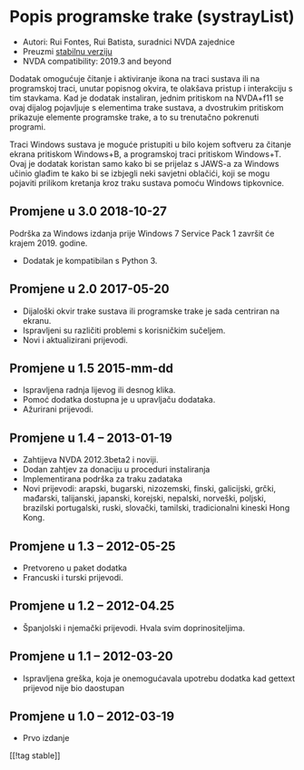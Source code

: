 # Popis programske trake (systrayList) #

*   Autori: Rui Fontes, Rui Batista, suradnici NVDA zajednice
*   Preuzmi [stabilnu verziju][1]
*   NVDA compatibility: 2019.3 and beyond


Dodatak omogućuje čitanje i aktiviranje ikona na traci sustava ili na
programskoj traci, unutar popisnog okvira, te olakšava pristup i interakciju
s tim stavkama. Kad je dodatak instaliran, jednim pritiskom na NVDA+f11 se
ovaj dijalog pojavljuje s elementima trake sustava, a dvostrukim pritiskom
prikazuje elemente programske trake, a to su trenutačno pokrenuti programi.

Traci Windows sustava je moguće pristupiti u bilo kojem softveru za čitanje
ekrana pritiskom Windows+B, a programskoj traci pritiskom Windows+T. Ovaj je
dodatak koristan samo kako bi se prijelaz s JAWS-a za Windows učinio glađim
te kako bi se izbjegli neki savjetni oblačići, koji se mogu pojaviti
prilikom kretanja kroz traku sustava pomoću Windows tipkovnice.

## Promjene u 3.0 2018-10-27 ##

Podrška za Windows izdanja prije Windows 7 Service Pack 1 završit će krajem
2019. godine.

* Dodatak je kompatibilan s Python 3.

## Promjene u 2.0 2017-05-20 ##

* Dijaloški okvir trake sustava ili programske trake je sada centriran na
  ekranu.
* Ispravljeni su različiti problemi s korisničkim sučeljem.
* Novi i aktualizirani prijevodi.

## Promjene u 1.5 2015-mm-dd ##

* Ispravljena radnja lijevog ili desnog klika.
* Pomoć dodatka dostupna je u upravljaču dodataka.
* Ažurirani prijevodi.

## Promjene u 1.4 – 2013-01-19 ##

* Zahtijeva NVDA 2012.3beta2  i noviji.
* Dodan zahtjev za donaciju u proceduri instaliranja
* Implementirana podrška za traku zadataka
* Novi prijevodi: arapski, bugarski, nizozemski, finski, galicijski, grčki,
  mađarski, talijanski, japanski, korejski, nepalski, norveški, poljski,
  brazilski portugalski, ruski, slovački, tamilski, tradicionalni kineski
  Hong Kong.

## Promjene u 1.3 – 2012-05-25 ##

* Pretvoreno u paket dodatka
* Francuski i turski prijevodi.

## Promjene u 1.2 – 2012-04.25 ##

* Španjolski i njemački prijevodi. Hvala svim doprinositeljima.

## Promjene u 1.1 – 2012-03-20 ##

* Ispravljena greška, koja je onemogućavala upotrebu dodatka kad gettext
  prijevod nije bio daostupan

## Promjene u 1.0 – 2012-03-19 ##

* Prvo izdanje

[[!tag stable]]

[1]: https://addons.nvda-project.org/files/get.php?file=st
